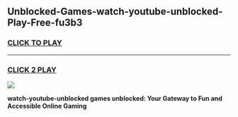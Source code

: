 
## Unblocked-Games-watch-youtube-unblocked-Play-Free-fu3b3
<h3>
<a href="https://premium76.site?title=watch-youtube-unblocked&ref=23A">CLICK TO PLAY</a></h3>
<hr>

<h3>
<a href="https://premium76.site?title=watch-youtube-unblocked&ref=23A">CLICK 2 PLAY</a>
  
</h3>

<a href="https://premium76.site?title=watch-youtube-unblocked&ref=23A"><img src="https://clearcache.store/games.png"></a>


**watch-youtube-unblocked games unblocked: Your Gateway to Fun and Accessible Online Gaming**
